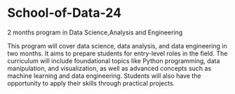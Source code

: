# School-of-Data-24
2 months program in Data Science,Analysis and Engineering 



This program will cover data science, data analysis, and data engineering in two months. It aims to prepare students for entry-level roles in the field. The curriculum will include foundational topics like Python programming, data manipulation, and visualization, as well as advanced concepts such as machine learning and data engineering. Students will also have the opportunity to apply their skills through practical projects.

